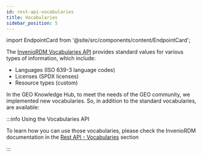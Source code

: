 ```yaml
---
id: rest-api-vocabularies
title: Vocabularies
sidebar_position: 5
---
```


import EndpointCard from '@site/src/components/content/EndpointCard';

The [InvenioRDM Vocabularies API](https://inveniordm.docs.cern.ch/reference/rest_api_vocabularies/) provides standard values for various types of information, which include:

- Languages (ISO 639-3 language codes)
- Licenses (SPDX licenses)
- Resource types (custom)

In the GEO Knowledge Hub, to meet the needs of the GEO community, we implemented new vocabularies. So, in addition to the standard vocabularies, are available:

<div className="margin-vert--md">
    <EndpointCard 
        title="GEO Work Programme activities" 
        endpoint="geowptypes" 
        description="Vocabulary of the GEO Work Activities"
        baseUrl="/api/vocabularies"
    />
</div>

<div className="margin-vert--md">
    <EndpointCard 
        title="GEO Target audiences" 
        endpoint="targetaudiencestypes" 
        description="Vocabulary with the priorities of the GEO community"
        baseUrl="/api/vocabularies"
    />
</div>

<div className="margin-vert--md">
    <EndpointCard 
        title="GEO Engagement priorities" 
        endpoint="engagementprioritiestypes" 
        description="Vocabulary with the priorities of the GEO community"
        baseUrl="/api/vocabularies"
    />
</div>

:::info Using the Vocabularies API

To learn how you can use those vocabularies, please check the InvenioRDM documentation in the [Rest API - Vocabularies](https://inveniordm.docs.cern.ch/reference/rest_api_vocabularies/) section

:::
